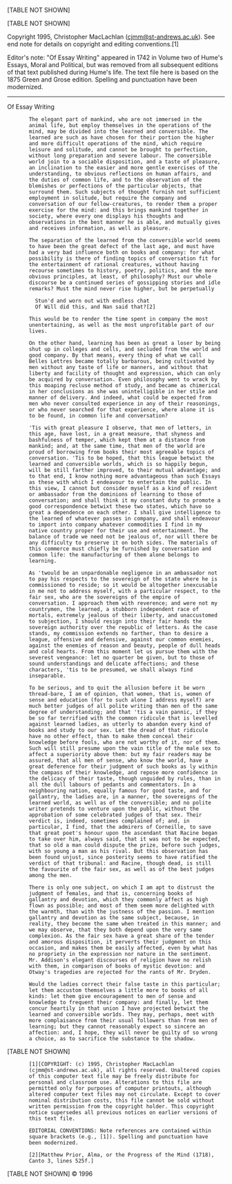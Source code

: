 <body><p>[TABLE NOT SHOWN]

   [TABLE NOT SHOWN]

   Copyright 1995, Christopher MacLachlan (cjmm@st-andrews.ac.uk). See
   end note for details on copyright and editing conventions.[1]

   Editor's note: "Of Essay Writing" appeared in 1742 in Volume two of
   Hume's Essays, Moral and Political, but was removed from all
   subsequent editions of that text published during Hume's life. The
   text file here is based on the 1875 Green and Grose edition. Spelling
   and punctuation have been modernized.

   ---------------------------------------------------------------------

   Of Essay Writing

           The elegant part of mankind, who are not immersed in the
           animal life, but employ themselves in the operations of the
           mind, may be divided into the learned and conversible. The
           learned are such as have chosen for their portion the higher
           and more difficult operations of the mind, which require
           leisure and solitude, and cannot be brought to perfection,
           without long preparation and severe labour. The conversible
           world join to a sociable disposition, and a taste of pleasure,
           an inclination to the easier and more gentle exercises of the
           understanding, to obvious reflections on human affairs, and
           the duties of common life, and to the observation of the
           blemishes or perfections of the particular objects, that
           surround them. Such subjects of thought furnish not sufficient
           employment in solitude, but require the company and
           conversation of our fellow-creatures, to render them a proper
           exercise for the mind: and this brings mankind together in
           society, where every one displays his thoughts and
           observations in the best manner he is able, and mutually gives
           and receives information, as well as pleasure.

           The separation of the learned from the conversible world seems
           to have been the great defect of the last age, and must have
           had a very bad influence both on books and company: for what
           possibility is there of finding topics of conversation fit for
           the entertainment of rational creatures, without having
           recourse sometimes to history, poetry, politics, and the more
           obvious principles, at least, of philosophy? Must our whole
           discourse be a continued series of gossipping stories and idle
           remarks? Must the mind never rise higher, but be perpetually

             Stun'd and worn out with endless chat
             Of Will did this, and Nan said that?[2]

           This would be to render the time spent in company the most
           unentertaining, as well as the most unprofitable part of our
           lives.

           On the other hand, learning has been as great a loser by being
           shut up in colleges and cells, and secluded from the world and
           good company. By that means, every thing of what we call
           Belles Lettres became totally barbarous, being cultivated by
           men without any taste of life or manners, and without that
           liberty and facility of thought and expression, which can only
           be acquired by conversation. Even philosophy went to wrack by
           this moaping recluse method of study, and became as chimerical
           in her conclusions as she was unintelligible in her stile and
           manner of delivery. And indeed, what could be expected from
           men who never consulted experience in any of their reasonings,
           or who never searched for that experience, where alone it is
           to be found, in common life and conversation?

           'Tis with great pleasure I observe, that men of letters, in
           this age, have lost, in a great measure, that shyness and
           bashfulness of temper, which kept them at a distance from
           mankind; and, at the same time, that men of the world are
           proud of borrowing from books their most agreeable topics of
           conversation. 'Tis to be hoped, that this league betwixt the
           learned and conversible worlds, which is so happily begun,
           will be still farther improved, to their mutual advantage; and
           to that end, I know nothing more advantageous than such Essays
           as these with which I endeavour to entertain the public. In
           this view, I cannot but consider myself as a kind of resident
           or ambassador from the dominions of learning to those of
           conversation; and shall think it my constant duty to promote a
           good correspondence betwixt these two states, which have so
           great a dependence on each other. I shall give intelligence to
           the learned of whatever passes in company, and shall endeavour
           to import into company whatever commodities I find in my
           native country proper for their use and entertainment. The
           balance of trade we need not be jealous of, nor will there be
           any difficulty to preserve it on both sides. The materials of
           this commerce must chiefly be furnished by conversation and
           common life: the manufacturing of them alone belongs to
           learning.

           As 'twould be an unpardonable negligence in an ambassador not
           to pay his respects to the sovereign of the state where he is
           commissioned to reside; so it would be altogether inexcusable
           in me not to address myself, with a particular respect, to the
           fair sex, who are the sovereigns of the empire of
           conversation. I approach them with reverence; and were not my
           countrymen, the learned, a stubborn independent race of
           mortals, extremely jealous of their liberty, and unaccustomed
           to subjection, I should resign into their fair hands the
           sovereign authority over the republic of letters. As the case
           stands, my commission extends no farther, than to desire a
           league, offensive and defensive, against our common enemies,
           against the enemies of reason and beauty, people of dull heads
           and cold hearts. From this moment let us pursue them with the
           severest vengeance: let no quarter be given, but to those of
           sound understandings and delicate affections; and these
           characters, 'tis to be presumed, we shall always find
           inseparable.

           To be serious, and to quit the allusion before it be worn
           thread-bare, I am of opinion, that women, that is, women of
           sense and education (for to such alone I address myself) are
           much better judges of all polite writing than men of the same
           degree of understanding; and that 'tis a vain pannic, if they
           be so far terrified with the common ridicule that is levelled
           against learned ladies, as utterly to abandon every kind of
           books and study to our sex. Let the dread of that ridicule
           have no other effect, than to make them conceal their
           knowledge before fools, who are not worthy of it, nor of them.
           Such will still presume upon the vain title of the male sex to
           affect a superiority above them: but my fair readers may be
           assured, that all men of sense, who know the world, have a
           great deference for their judgment of such books as ly within
           the compass of their knowledge, and repose more confidence in
           the delicacy of their taste, though unguided by rules, than in
           all the dull labours of pedants and commentators. In a
           neighbouring nation, equally famous for good taste, and for
           gallantry, the ladies are, in a manner, the sovereigns of the
           learned world, as well as of the conversible; and no polite
           writer pretends to venture upon the public, without the
           approbation of some celebrated judges of that sex. Their
           verdict is, indeed, sometimes complained of; and, in
           particular, I find, that the admirers of Corneille, to save
           that great poet's honour upon the ascendant that Racine began
           to take over him, always said, that it was not to be expected,
           that so old a man could dispute the prize, before such judges,
           with so young a man as his rival. But this observation has
           been found unjust, since posterity seems to have ratified the
           verdict of that tribunal: and Racine, though dead, is still
           the favourite of the fair sex, as well as of the best judges
           among the men.

           There is only one subject, on which I am apt to distrust the
           judgment of females, and that is, concerning books of
           gallantry and devotion, which they commonly affect as high
           flown as possible; and most of them seem more delighted with
           the warmth, than with the justness of the passion. I mention
           gallantry and devotion as the same subject, because, in
           reality, they become the same when treated in this manner; and
           we may observe, that they both depend upon the very same
           complexion. As the fair sex have a great share of the tender
           and amorous disposition, it perverts their judgment on this
           occasion, and makes them be easily affected, even by what has
           no propriety in the expression nor nature in the sentiment.
           Mr. Addison's elegant discourses of religion have no relish
           with them, in comparison of books of mystic devotion: and
           Otway's tragedies are rejected for the rants of Mr. Dryden.

           Would the ladies correct their false taste in this particular;
           let them accustom themselves a little more to books of all
           kinds: let them give encouragement to men of sense and
           knowledge to frequent their company: and finally, let them
           concur heartily in that union I have projected betwixt the
           learned and conversible wor1ds. They may, perhaps, meet with
           more complaisance from their usual followers than from men of
           learning; but they cannot reasonably expect so sincere an
           affection: and, I hope, they will never be guilty of so wrong
           a choice, as to sacrifice the substance to the shadow.

   [TABLE NOT SHOWN]

           [1][COPYRIGHT: (c) 1995, Christopher MacLachlan
           (cjmm@st-andrews.ac.uk), all rights reserved. Unaltered copies
           of this computer text file may be freely distribute for
           personal and classroom use. Alterations to this file are
           permitted only for purposes of computer printouts, although
           altered computer text files may not circulate. Except to cover
           nominal distribution costs, this file cannot be sold without
           written permission from the copyright holder. This copyright
           notice supersedes all previous notices on earlier versions of
           this text file.

           EDITORIAL CONVENTIONS: Note references are contained within
           square brackets (e.g., [1]). Spelling and punctuation have
           been modernized.

           [2][Matthew Prior, Alma, or the Progress of the Mind (1718),
           Canto 3, lines 525f.]

   [TABLE NOT SHOWN]
   © 1996</p></body>